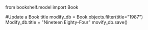 from bookshelf.model import Book

#Update a Book title
modify_db = Book.objects.filter(title="1987")
Modify_db.title = "Nineteen Eighty-Four"
movify_db.save()